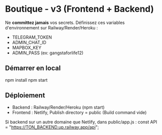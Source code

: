 # Boutique - v3 (Frontend + Backend)

Ne **committez jamais** vos secrets. Définissez ces variables d'environnement sur Railway/Render/Heroku :
- TELEGRAM_TOKEN
- ADMIN_CHAT_ID
- MAPBOX_KEY
- ADMIN_PASS  (ex: gangstaforlife12)

## Démarrer en local
npm install
npm start

## Déploiement
- Backend : Railway/Render/Heroku (npm start)
- Frontend : Netlify, Publish directory = public (Build command vide)

Si backend sur un autre domaine que Netlify, dans public/app.js :
const API = "https://TON_BACKEND.up.railway.app/api";
